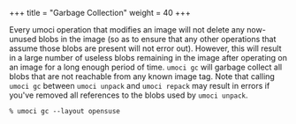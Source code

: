 +++
title = "Garbage Collection"
weight = 40
+++

Every umoci operation that modifies an image will not delete any now-unused
blobs in the image (so as to ensure that any other operations that assume those
blobs are present will not error out). However, this will result in a large
number of useless blobs remaining in the image after operating on an image for
a long enough period of time. `umoci gc` will garbage collect all blobs that
are not reachable from any known image tag. Note that calling `umoci gc`
between `umoci unpack` and `umoci repack` may result in errors if you've
removed all references to the blobs used by `umoci unpack`.

```text
% umoci gc --layout opensuse
```
